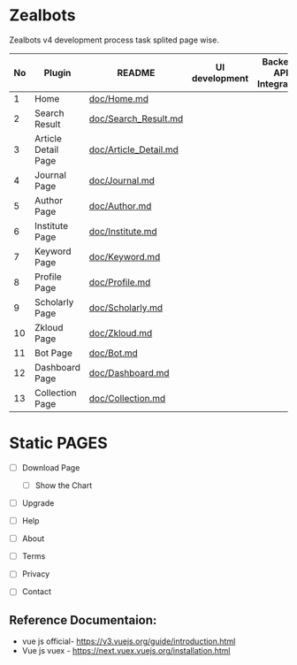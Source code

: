 # Zealbots

Zealbots v4 development process task splited page wise.

| No | Plugin | README | UI development | Backend API Integration|
| ------ | ------ | ------ |  ------ | ------ |
| 1 | Home | [doc/Home.md][Home] |
| 2 | Search Result | [doc/Search_Result.md][SearchResult] |
| 3 | Article Detail Page | [doc/Article_Detail.md][ArticleDetail] |
| 4 | Journal Page | [doc/Journal.md][Journal] |
| 5 | Author Page | [doc/Author.md][Author] |
| 6 | Institute Page | [doc/Institute.md][Institute] |
| 7 | Keyword Page | [doc/Keyword.md][Keyword] |
| 8 | Profile Page | [doc/Profile.md][Profiles] |
| 9 | Scholarly Page | [doc/Scholarly.md][Scholarly] |
| 10 | Zkloud Page | [doc/Zkloud.md][Zkloud] |
| 11 | Bot Page | [doc/Bot.md][Bot] |
| 12 | Dashboard Page | [doc/Dashboard.md][Dashboard] |
| 13 | Collection Page | [doc/Collection.md][Collection] |




# Static PAGES

- [ ] Download Page
     
     - [ ] Show the Chart

- [ ] Upgrade
- [ ] Help
- [ ] About
- [ ] Terms
- [ ] Privacy
- [ ] Contact


[Home]: <doc/Home.md>
[SearchResult]: <doc/Search_Result.md>
[ArticleDetail]: <doc/Article_Detail.md>
[Journal]: <doc/Journal.md>
[Author]: <doc/Author.md>
[Institute]: <doc/Institute.md>
[Keyword]: <doc/Keyword.md>
[Profiles]:  <doc/Profile.md>
[Scholarly]: <doc/Scholarly.md>
[Zkloud]: <doc/Zkloud.md>
[Bot]:  <doc/Bot.md>
[Dashboard]: <doc/Dashboard.md>
[Collection]: <doc/Collection.md>


## Reference Documentaion:
*  vue js official- https://v3.vuejs.org/guide/introduction.html
*  Vue js vuex  - https://next.vuex.vuejs.org/installation.html

